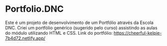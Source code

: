 # Portfolio.DNC
Este é um projeto de desenvolvimento de um Portfólio através da Escola DNC. Criei um portfólio genérico (sugerido pelo curso) assistindo as aulas do módulo utilizando HTML e CSS.
Link do portfólio: https://cheerful-kelpie-7b4d72.netlify.app/
